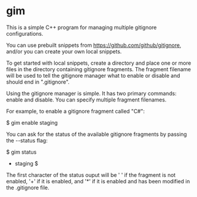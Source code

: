 # gim

This is a simple C++ program for managing multiple gitignore configurations.

You can use prebuilt snippets from https://github.com/github/gitignore, and/or you can create your own local snippets.

To get started with local snippets, create a directory and place one or more files in the directory containing gitignore fragments.  The fragment filename will be used to tell the gitignore manager what to enable or disable and should end in ".gitignore".

Using the gitignore manager is simple.  It has two primary commands: enable and disable. You can specify multiple fragment filenames.

For example, to enable a gitignore fragment called "C#":

$ gim enable staging

You can ask for the status of the available gitignore fragments by passing the --status flag:

$ gim status
+ staging
$

The first character of the status ouput will be ' ' if the fragment is not enabled, '+' if it is enabled, and '*' if it is enabled and has been modified in the .gitignore file.
